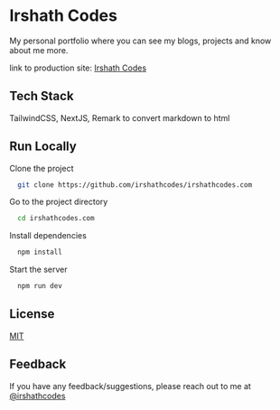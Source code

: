
# Irshath Codes

My personal portfolio where you can see my blogs, projects and know about me more.

link to production site: [Irshath Codes](https://irshathcodes.com)




## Tech Stack

TailwindCSS, NextJS, Remark to convert markdown to html



## Run Locally

Clone the project

```bash
  git clone https://github.com/irshathcodes/irshathcodes.com
```

Go to the project directory

```bash
  cd irshathcodes.com
```

Install dependencies

```bash
  npm install
```

Start the server

```bash
  npm run dev
```


## License

[MIT](https://choosealicense.com/licenses/mit/)


## Feedback

If you have any feedback/suggestions, please reach out to me at [@irshathcodes](https://twitter.com/irshathcodes)

